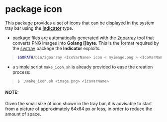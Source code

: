 # package icon

This package provides a set of icons that can be displayed in the 
system tray bar using the [**Indicator**](https://github.com/liqoTech/liqo/internal/tray-agent/app-indicator/Indicator) type.

- package files are automatically generated with the 
[2goarray](https://github.com/cratonica/2goarray) tool that converts PNG 
images into **Golang []byte**. This is the format required by the 
[systray](https://github.com/getlantern/systray) package the **Indicator** exploits.

> ```bash
>$GOPATH/bin/2goarray <IcoVarName> icon < myimage.png > <IcoVarName>.go
> ```

- a simple script ```make_icon.sh``` is already provided to ease the 
creation process:
> ```bash
> $ ./make_icon.sh <image.png> <IcoVarName>
> ```

#### NOTE:
Given the small size of icon shown in the tray bar, it is advisable to start 
from a picture of approximately 64x64 px 
or less, in order to reduce the amount of space.
